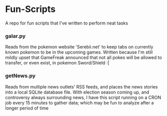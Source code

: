 # Fun-Scripts
A repo for fun scripts that I've written to perform neat tasks

### galar.py
Reads from the pokemon website 'Serebii.net' to keep tabs on currently known pokemon to be in the upcoming games. Written because I'm still mildly upset that GameFreak announced that not all pokes will be allowed to transfer, or even exist, in pokemon  Sword/Shield :|

### getNews.py
Reads from multiple news outlets' RSS feeds, and places the news stories into a local SQLite database file. With election season coming up, and controversy always surrounding news, I have this script running on a CRON job every 15 minutes to gather data; which may be fun to analyze after a longer period of time
